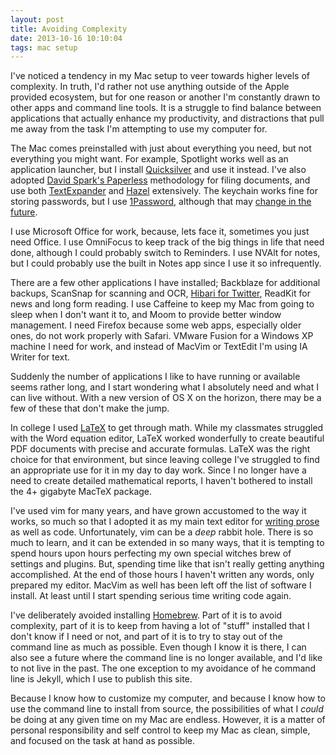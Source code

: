 ```yaml
---
layout: post
title: Avoiding Complexity
date: 2013-10-16 10:10:04
tags: mac setup
---
```


I've noticed a tendency in my Mac setup to veer towards higher levels of complexity. In truth, I'd rather not use anything outside of the Apple provided ecosystem, but for one reason or another I'm constantly drawn to other apps and command line tools. It is a struggle to find balance between applications that actually enhance my productivity, and distractions that pull me away from the task I'm attempting to use my computer for. 

The Mac comes preinstalled with just about everything you need, but not everything you might want. For example, Spotlight works well as an application launcher, but I install [Quicksilver](http://jonathanbuys.net/10-14-2013/Quicksilver.html) and use it instead. I've also adopted [David Spark's Paperless](http://macsparky.com/paperless/) methodology for filing documents, and use both [TextExpander](http://smilesoftware.com/TextExpander/index.html) and [Hazel](http://www.noodlesoft.com/hazel.php) extensively. The keychain works fine for storing passwords, but I use [1Password](https://agilebits.com/), although that may [change in the future](https://www.apple.com/osx/preview/#icloud-keychain). 

I use Microsoft Office for work, because, lets face it, sometimes you just need Office. I use OmniFocus to keep track of the big things in life that need done, although I could probably switch to Reminders. I use NVAlt for notes, but I could probably use the built in Notes app since I use it so infrequently. 

There are a few other applications I have installed; Backblaze for additional backups, ScanSnap for scanning and OCR, [Hibari for Twitter](http://hibariapp.com/), ReadKit for news and long form reading. I use Caffeine to keep my Mac from going to sleep when I don't want it to, and Moom to provide better window management. I need Firefox because some web apps, especially older ones, do not work properly with Safari. VMware Fusion for a Windows XP machine I need for work, and instead of MacVim or TextEdit I'm using IA Writer for text. 

Suddenly the number of applications I like to have running or available seems rather long, and I start wondering what I absolutely need and what I can live without. With a new version of OS X on the horizon, there may be a few of these that don't make the jump. 

In college I used [LaTeX](http://en.wikipedia.org/wiki/LaTeX) to get through math. While my classmates struggled with the Word equation editor, LaTeX worked wonderfully to create beautiful PDF documents with precise and accurate formulas. LaTeX was the right choice for that environment, but since leaving college I've struggled to find an appropriate use for it in my day to day work. Since I no longer have a need to create detailed mathematical reports, I haven't bothered to install the 4+ gigabyte MacTeX package. 

I've used vim for many years, and have grown accustomed to the way it works, so much so that I adopted it as my main text editor for [writing prose](http://www.drbunsen.org/writing-in-vim/) as well as code. Unfortunately, vim can be a *deep* rabbit hole. There is so much to learn, and it can be extended in so many ways, that it is tempting to spend hours upon hours perfecting my own special witches brew of settings and plugins. But, spending time like that isn't really getting anything accomplished. At the end of those hours I haven't written any words, only prepared my editor. MacVim as well has been left off the list of software I install. At least until I start spending serious time writing code again. 

I've deliberately avoided installing [Homebrew](http://brew.sh). Part of it is to avoid complexity, part of it is to keep from having a lot of "stuff" installed that I don't know if I need or not, and part of it is to try to stay out of the command line as much as possible. Even though I know it is there, I can also see a future where the command line is no longer available, and I'd like to not live in the past. The one exception to my avoidance of he command line is Jekyll, which I use to publish this site. 

Because I know how to customize my computer, and because I know how to use the command line to install from source, the possibilities of what I *could* be doing at any given time on my Mac are endless. However, it is a matter of personal responsibility and self control to keep my Mac as clean, simple, and focused on the task at hand as possible. 

